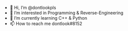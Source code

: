 - 👋 Hi, I’m @dontlookpls
- 👀 I’m interested in Programming & Reverse-Engineering
- 🌱 I’m currently learning C++ & Python 
- 📫 How to reach me dontlook#8152

<!---
dontlookpls/dontlookpls is a ✨ special ✨ repository because its `README.md` (this file) appears on your GitHub profile.
You can click the Preview link to take a look at your changes. 
💞️ I’m looking to collaborate on pretty much anything.
--->

